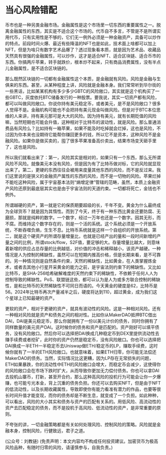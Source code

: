 # 当心风险错配

币市也是一种另类金融市场。金融属性是这个市场里一切东西的重要属性之一。脱离金融属性的东西，其实是不适合这个市场的。代币自不多言，不管是不是所谓实用代币，只有实用性是不够的，它们无一例外必须是一种金融资产，具备可以炒作的特点。前段时间火爆、最近有些降温的NFT也是如此，技术面上啥都可以加上NFT，但是为啥只有数字艺术品爆了？透过现象看本质，就是因为艺术品、收藏品天然具有很强的金融属性，可以炒作，这才是适合NFT、适合区块链、适合币市的东西。你搞两斤苹果，转手就跌价，根本炒不起来，只有商品消费属性，没有半点儿金融属性，是不适合区块链的。

那么既然区块链的一切都有金融属性这个本质，是金融就有风险。风险是金融与生俱来的东西。甚至，从某种程度上讲，风险就是金融本身。我们常常听到华尔街的一些黑话，比如某某机构有多少多少GBTC的风险敞口，其实就是这个机构买了一些GBTC，灰度依托BTC储备发行的一种股票。要我说，其实一切资产都有风险，都可以叫做风险敞口。你说你持有美元稳定币，或者美元，是不是风险敞口？很多人觉得不是。金融机构可能也不会把持有美元现金叫做风险。但是对于BTC本位思维的人来讲，持有美元那可是大大的风险。因为持有美元，就有长期贬值的风险嘛，当然短期也可能会升值，这种相对于比特币的波动性，就是风险。那么普通消费品有风险么？比如持有一箱苹果，如果不能及时吃掉就会烂掉，这也是风险，不过因为你本来也没期待它能帮你赚回更多的钱，所以它不是资本，这种风险不是金融风险。如果你是做买卖的，囤了很多苹果准备高价卖出，结果市场变天砸手里了，这也是风险。

所以我们就看出来了：第一，风险其实是相对的，如果只有一个东西，那么无所谓风险不风险。就像美元本没有风险，但是因为有了比特币做对标，它的风险就显现出来了。第二，更硬的东西往往会被用来度量其他东西的风险，而不是反过来。我们这里说的是狭义的金融资产属性的东西的风险，而不是一切物的风险。苹果烂掉不能吃这种风险，属于宇宙基本法则“熵增定律”管辖的范畴，虽然，本质上金融资产风险还原到最底层其实也是由于宇宙法则的天道约束。一切都将死亡，金钱也不例外。

所谓越硬的资产，第一就是它的保质期要超级的长，千年不变。黄金为什么最终成为全球货币？就是因为其惰性。而到了今天，终于有一种东西比黄金还要防腐、无磨损，那就是纯粹的数字。一个数字，经过一万年也还是一个数字。因其无形，而不腐。而维持这个数字存在的，则是一个活的系统。这个系统必须是一个开放系统，不断吞噬负熵，生生不息。比特币系统就是这样一个自组织的开放系统。第二，就是这个硬资产的所谓存量增量比，也就是已经产出的量和一段时间新增的产量之间的比例，所谓stock/flow，S2F值，要足够的大。存量增量比越大，则意味着新增的供应占总存量的比例越低，对价值的冲击和稀释越小，该资产越硬。一种情况是人为控制的稀缺性，虽然可以在短期内推高价格，但是长期来看，是不可靠的。另一种情况则是自然条件约束，天然的稀缺性，比如黄金，在人类掌握炼金术，或者去其他小行星开采黄金的能力之前，是宇宙法则约束下的稀缺性。又比如比特币，是SHA-256哈希破解难度的天然约束下的稀缺性，不依赖于任何人人为控制导致的稀缺性。PoS、联盟链这些，都可以认为是人为或多方联合控制的稀缺性，是和比特币的天然稀缺性不可同日而语的。今天黄金的硬度是62，比特币是56。2024年比特币再次产量减半之后，硬度将达到110，超过黄金，成为我们这个星球上已知最硬的资产。

更软的资产，相对于更硬的资产，就具有波动性的风险。这是一种相对风险。还有一种相对风险就是资产和债务之间的相对性。比如你从MakerDAO抵押BTC借出DAI，DAI是美元稳定币，那么你就拥有了一份以美元计价的债务，同时你拥有了同样数量的美元资产DAI。这时候你的债务和资产是匹配的。资产刚好可以填平债务，没有风险敞口。然后你可以选择把DAI换成几种稳定币到DEX里提供流动性去赚手续费或者挖矿，此时你的资产仍然是稳定币，没有风险敞口。你也可以选择把DAI换成一半ETH一半稳定币去Uniswap做ETH/稳定币的LP，赚取手续费，这时候你就有了一半的ETH风险敞口。也就意味着，如果ETH归零，你可能无法偿还MakerDAO的债务。当然，实际情况比这更糟，因为LP存在无常损失的问题，ETH如果暴跌，你的流动性中ETH的风险敞口会增大，而稳定币会减少，这使得你的风险敞口会在市场下跌时扩大，从而导致你更加无力偿付债务。你也可以拿DAI去投机山寨币，打新，甚至开合约，那么这种高风险的投机行为可能会让你一夕爆赚，也可能亏光本金，背上沉重的债务负担。你还可以去购买NFT，但是由于NFT的低流动性，以及长期收藏属性，导致即使你有能力看准有潜力的作品，也要等很长时间升值才能变现，而你的债务却是不断生息，就变成了一个负担。如此种种，可以看出，风险的大小其实和债务与资产的匹配有关系的。用低风险、高流动性的资产去匹配稳定的债务，而不是投机于高风险、低流动性的资产，是非常重要的原则。

不夸张的讲，一切金融策略都是有关如何处理风险、控制风险的策略。风险就是金融本身，控制风险，行健致远，君子之道。

\(公众号：刘教链\)  \(免责声明：本文内容均不构成任何投资建议。加密货币为极高风险品种，有随时归零的风险，请谨慎参与，自我负责。\)

